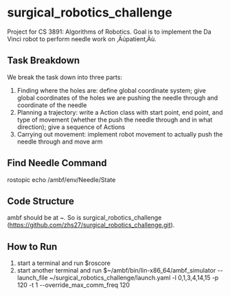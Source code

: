 # surgical_robotics_challenge

Project for CS 3891: Algorithms of Robotics. Goal is to implement the Da Vinci robot to perform needle work on ‚Äúpatient‚Äù.

## Task Breakdown

We break the task down into three parts:
1) Finding where the holes are: define global coordinate system; give global coordinates of the holes we are pushing the needle through and coordinate of the needle
2) Planning a trajectory: write a Action class with start point, end point, and type of movement (whether the push the needle through and in what direction); give a sequence of Actions
3) Carrying out movement: implement robot movement to actually push the needle through and move arm
 
## Find Needle Command
rostopic echo /ambf/env/Needle/State

## Code Structure

ambf should be at ~. So is surgical_robotics_challenge (https://github.com/zhs27/surgical_robotics_challenge.git). 

## How to Run

1) start a terminal and run $roscore
2) start another terminal and run $~/ambf/bin/lin-x86_64/ambf_simulator --launch_file ~/surgical_robotics_challenge/launch.yaml -l 0,1,3,4,14,15 -p 120 -t 1 --override_max_comm_freq 120
